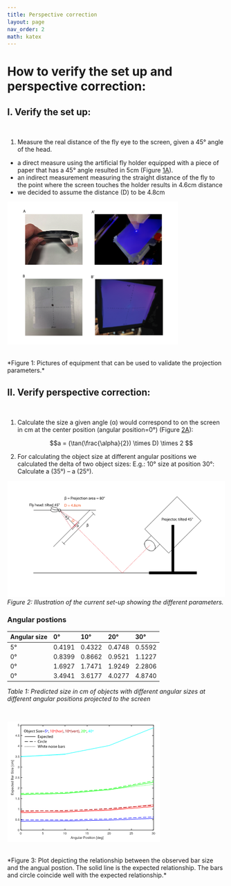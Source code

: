 ```yaml
---
title: Perspective correction
layout: page
nav_order: 2
math: katex
---
```


# How to verify the set up and perspective correction: 

## I. Verify the set up:  
<br>

1. Measure the real distance of the fly eye to the screen, given a 45° angle of the head. 
- a direct measure using the artificial fly holder equipped with a piece of paper that has a 45° angle resulted in 5cm (Figure [1A](#L17)).
- an indirect measurement measuring the straight distance of the fly to the point where the screen touches the holder results in 4.6cm distance
- we decided to assume the distance (D) to be 4.8cm

![Figure 1: Pictures of equipment that can be used to validate the projection parameters.](/assets/fig1.png )
<!-- <img src="docs/assets/fig1.png" alt="drawing" width="600"/>  -->
<br>
*Figure 1: Pictures of equipment that can be used to validate the projection parameters.*

## II.	Verify perspective correction:
<br>

1. Calculate the size a given angle (α) would correspond to on the screen in cm at the center position (angular position=0°) (Figure [2A](#L34)): 

   $$a = (\tan(\frac{\alpha}{2}) \times D) \times 2 $$
   
2. For calculating the object size at different angular positions we calculated the delta of two object sizes:  E.g.: 10° size at position 30°: Calculate a (35°) – a (25°).
 
<!-- <img src="docs/assets/fig2.png" alt="fig2" width="800"/>  -->
![Figure 2](/assets/fig2.png )
<br>
*Figure 2: Illustration of the current set-up showing the different parameters.*
<br>
### Angular postions

| Angular size | 0°     |10°    |20°    |30°   |
|:------------ |:-------|:------|:------|:-----|
| 5°           | 0.4191 |0.4322 | 0.4748|0.5592|
| 0°           | 0.8399 |0.8662 | 0.9521|1.1227|
| 0°           | 1.6927 |1.7471 | 1.9249|2.2806|
| 0°           | 3.4941 |3.6177 | 4.0277|4.8740|

  *Table 1: Predicted size in cm of objects with different angular sizes at different angular positions projected to the screen*

<br>

![Figure 3](/assets/fig3.png )
<!-- <img src="docs/assets/fig3.png" alt="fig2" width="600"/>  -->
<br>
*Figure 3: Plot depicting the relationship between the observed bar size and the angual postion. The solid line is the expected relationship. The bars and circle coincide well with the expected relationship.*


